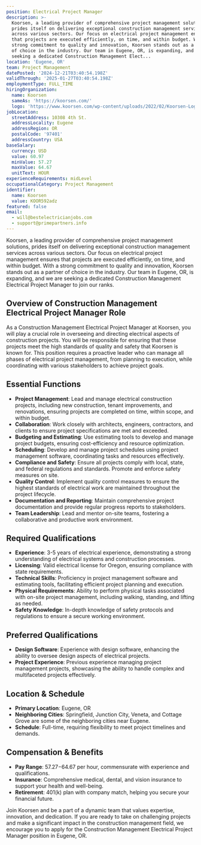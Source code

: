 ```yaml
---
position: Electrical Project Manager
description: >-
  Koorsen, a leading provider of comprehensive project management solutions,
  prides itself on delivering exceptional construction management services
  across various sectors. Our focus on electrical project management ensures
  that projects are executed efficiently, on time, and within budget. With a
  strong commitment to quality and innovation, Koorsen stands out as a partner
  of choice in the industry. Our team in Eugene, OR, is expanding, and we are
  seeking a dedicated Construction Management Elect...
location: 'Eugene, OR'
team: Project Management
datePosted: '2024-12-21T03:40:54.198Z'
validThrough: '2025-01-27T03:40:54.198Z'
employmentType: FULL_TIME
hiringOrganization:
  name: Koorsen
  sameAs: 'https://koorsen.com/'
  logo: 'https://www.koorsen.com/wp-content/uploads/2022/02/Koorsen-Logo.svg'
jobLocation:
  streetAddress: 10308 4th St.
  addressLocality: Eugene
  addressRegion: OR
  postalCode: '97401'
  addressCountry: USA
baseSalary:
  currency: USD
  value: 60.97
  minValue: 57.27
  maxValue: 64.67
  unitText: HOUR
experienceRequirements: midLevel
occupationalCategory: Project Management
identifier:
  name: Koorsen
  value: KOOR592adz
featured: false
email:
  - will@bestelectricianjobs.com
  - support@primepartners.info
---
```




Koorsen, a leading provider of comprehensive project management solutions, prides itself on delivering exceptional construction management services across various sectors. Our focus on electrical project management ensures that projects are executed efficiently, on time, and within budget. With a strong commitment to quality and innovation, Koorsen stands out as a partner of choice in the industry. Our team in Eugene, OR, is expanding, and we are seeking a dedicated Construction Management Electrical Project Manager to join our ranks.

## Overview of Construction Management Electrical Project Manager Role

As a Construction Management Electrical Project Manager at Koorsen, you will play a crucial role in overseeing and directing electrical aspects of construction projects. You will be responsible for ensuring that these projects meet the high standards of quality and safety that Koorsen is known for. This position requires a proactive leader who can manage all phases of electrical project management, from planning to execution, while coordinating with various stakeholders to achieve project goals.

## Essential Functions

- **Project Management**: Lead and manage electrical construction projects, including new construction, tenant improvements, and renovations, ensuring projects are completed on time, within scope, and within budget.
- **Collaboration**: Work closely with architects, engineers, contractors, and clients to ensure project specifications are met and exceeded.
- **Budgeting and Estimating**: Use estimating tools to develop and manage project budgets, ensuring cost-efficiency and resource optimization.
- **Scheduling**: Develop and manage project schedules using project management software, coordinating tasks and resources effectively.
- **Compliance and Safety**: Ensure all projects comply with local, state, and federal regulations and standards. Promote and enforce safety measures on site.
- **Quality Control**: Implement quality control measures to ensure the highest standards of electrical work are maintained throughout the project lifecycle.
- **Documentation and Reporting**: Maintain comprehensive project documentation and provide regular progress reports to stakeholders.
- **Team Leadership**: Lead and mentor on-site teams, fostering a collaborative and productive work environment.

## Required Qualifications

- **Experience**: 3-5 years of electrical experience, demonstrating a strong understanding of electrical systems and construction processes.
- **Licensing**: Valid electrical license for Oregon, ensuring compliance with state requirements.
- **Technical Skills**: Proficiency in project management software and estimating tools, facilitating efficient project planning and execution.
- **Physical Requirements**: Ability to perform physical tasks associated with on-site project management, including walking, standing, and lifting as needed.
- **Safety Knowledge**: In-depth knowledge of safety protocols and regulations to ensure a secure working environment.

## Preferred Qualifications

- **Design Software**: Experience with design software, enhancing the ability to oversee design aspects of electrical projects.
- **Project Experience**: Previous experience managing project management projects, showcasing the ability to handle complex and multifaceted projects effectively.

## Location & Schedule

- **Primary Location**: Eugene, OR
- **Neighboring Cities**: Springfield, Junction City, Veneta, and Cottage Grove are some of the neighboring cities near Eugene.
- **Schedule**: Full-time, requiring flexibility to meet project timelines and demands.

## Compensation & Benefits

- **Pay Range**: $57.27-$64.67 per hour, commensurate with experience and qualifications.
- **Insurance**: Comprehensive medical, dental, and vision insurance to support your health and well-being.
- **Retirement**: 401(k) plan with company match, helping you secure your financial future.

Join Koorsen and be a part of a dynamic team that values expertise, innovation, and dedication. If you are ready to take on challenging projects and make a significant impact in the construction management field, we encourage you to apply for the Construction Management Electrical Project Manager position in Eugene, OR.